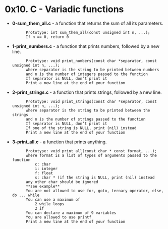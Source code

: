 # 0x10. C - Variadic functions

- **0-sum_them_all.c** -  a function that returns the sum of all its parameters.

			Prototype: int sum_them_all(const unsigned int n, ...);
			If n == 0, return 0
- **1-print_numbers.c** - a function that prints numbers, followed by a new line.
			
			Prototype: void print_numbers(const char *separator, const unsigned int n, ...);
			where separator is the string to be printed between numbers
			and n is the number of integers passed to the function
			If separator is NULL, don’t print it
			Print a new line at the end of your function
- **2-print_strings.c** - a function that prints strings, followed by a new line.

			Prototype: void print_strings(const char *separator, const unsigned int n, ...);
			where separator is the string to be printed between the strings
			and n is the number of strings passed to the function
			If separator is NULL, don’t print it
			If one of the string is NULL, print (nil) instead
			Print a new line at the end of your function
- **3-print_all.c** - a function that prints anything.

			Prototype: void print_all(const char * const format, ...);
			where format is a list of types of arguments passed to the function
				c: char
				i: integer
				f: float
				s: char * (if the string is NULL, print (nil) instead
			any other char should be ignored
			**see example**
			You are not allowed to use for, goto, ternary operator, else, do ... while
			You can use a maximum of
				2 while loops
				2 if
			You can declare a maximum of 9 variables
			You are allowed to use printf
			Print a new line at the end of your function

